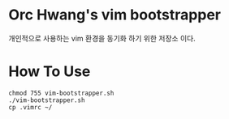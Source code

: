 # Orc Hwang's vim bootstrapper

개인적으로 사용하는 vim 환경을 동기화 하기 위한 저장소 이다.

# How To Use

```shell
chmod 755 vim-bootstrapper.sh
./vim-bootstrapper.sh
cp .vimrc ~/
```
